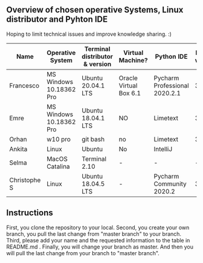 
## Overview of chosen operative Systems, Linux distributor and Pyhton IDE
Hoping to limit technical issues and improve knowledge sharing. :)

Name | Operative System | Terminal distributor & version | Virtual Machine? | Python IDE | Pyhton version | Other | Updated |
--- | --- | --- | --- | --- | --- | --- | --- |
Francesco | MS Windows 10.18362 Pro | Ubuntu 20.04.1 LTS | Oracle Virtual Box 6.1 | Pycharm Professional 2020.2.1 | 3.7.9 | not reccomending WSL | 12/9/20 |
Emre      | MS Windows 10.18362 Pro | Ubuntu 18.04.1 LTS | NO                     | Limetext                | 3.6   | No                  | 11/9/20 |
Orhan     | w10 pro                 | git bash           | no                     | Limetext                | 3.6   | No                  | 11/9/20 |
Ankita    | Linux		    | Ubuntu		 | No			  | IntelliJ		    |       | No
Selma     |MacOS Catalina |  Terminal 2.10 | - | - | - | -
Christophe S | Linux | Ubuntu 18.04.5 LTS | - | Pycharm Community 2020.2 | 3.6 | No | 9/10/20

## Instructions
First, you clone the repository to your local.
Second, you create your own branch, you pull the last change from "master branch" to your branch.
Third, please add your name and the requested information to the table in README.md .
Finally, you will change your branch as master. And then you will pull the last change from your branch to "master branch".
 
